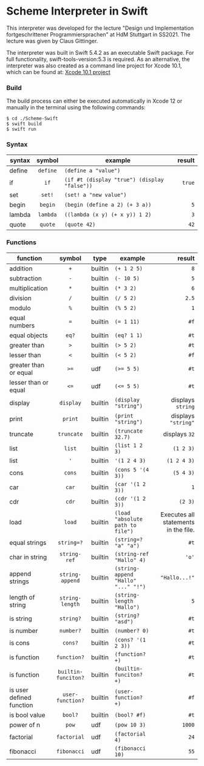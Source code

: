# Scheme Interpreter in Swift
This interpreter was developed for the lecture "Design und Implementation fortgeschrittener Programmiersprachen" at HdM Stuttgart in SS2021.
The lecture was given by Claus Gittinger. 

The interpreter was built in Swift 5.4.2 as an executable Swift package. For full functionality, swift-tools-version:5.3 is required. As an alternative, the interpreter was also created as a command line project for Xcode 10.1, which can be found at: [Xcode 10.1 project](https://github.com/niklasschildhauer/Scheme-Swift-Xcode10.1)   

### Build
The build process can either be executed automatically in Xcode 12 or manually in the terminal using the following commands:

```
$ cd ./Scheme-Swift
$ swift build
$ swift run
```

### Syntax
| syntax                   |       symbol       | example                              |                                                    result |
|--------------------------|:------------------:|--------------------------------------|----------------------------------------------------------:|
| define                   |         `define`   | `(define a "value")`                 |                                                      ` `  |
| if                       |         `if`       | `(if #t (display "true") (display "false"))`   |                                          `true` |
| set                      |         `set!`     | `(set! a "new value")`               |                                                      ` `  |
| begin                    |         `begin`    | `(begin (define a 2) (+ 3 a))`       |                                                       `5` |
| lambda                   |         `lambda`   | `((lambda (x y) (+ x y)) 1 2)`       |                                                       `3` |
| quote                    |         `quote`    | `(quote 42)`                            |                                                   `42` |



### Functions

| function                 |       symbol       | type    | example                              |                                                    result |
|--------------------------|:------------------:|---------|--------------------------------------|----------------------------------------------------------:|
| addition                 |         `+`        | builtin | `(+ 1 2 5)`                          |                                                       `8` |
| subtraction              |         `-`        | builtin | `(- 10 5)`                           |                                                       `5` |
| multiplication           |         `*`        | builtin | `(* 3 2)`                            |                                                       `6` |
| division                 |         `/`        | builtin | `(/ 5 2)`                            |                                                     `2.5` |
| modulo                   |         `%`        | builtin | `(% 5 2)`                            |                                                       `1` |
| equal numbers            |         `=`        | builtin | `(= 1 11)`                           |                                                      `#f` |
| equal objects            |        `eq?`       | builtin | `(eq? 1 1)`                          |                                                      `#t` |
| greater than             |         `>`        | builtin | `(> 5 2)`                            |                                                      `#t` |
| lesser than              |         `<`        | builtin | `(< 5 2)`                            |                                                      `#f` |
| greater than or equal    |        `>=`        | udf     | `(>= 5 5)`                           |                                                      `#t` |
| lesser than or equal     |        `<=`        | udf     | `(<= 5 5)`                           |                                                      `#t` |
| display                  |      `display`     | builtin | `(display "string")`                 |                                        displays `string`  |
| print                    |      `print`       | builtin | `(print "string")`                   |                                        displays `"string"`|
| truncate                 |      `truncate`    | builtin | `(truncate 32.7)`                    |                                        displays `32`      |
| list                     |       `list`       | builtin | `(list 1 2 3)`                       |                                                 `(1 2 3)` |
| list                     |       `'`          | builtin | `'(1 2 4 3)`                         |                                               `(1 2 4 3)` |
| cons                     |       `cons`       | builtin | `(cons 5 '(4 3))`                    |                                                 `(5 4 3)` |
| car                      |        `car`       | builtin | `(car '(1 2 3))`                     |                                                       `1` |
| cdr                      |        `cdr`       | builtin | `(cdr '(1 2 3))`                     |                                                   `(2 3)` |
| load                     |       `load`       | builtin | `(load "absolute path to file") `    |                   Executes all statements in the file.    |
| equal strings            |   `string=?`       | builtin | `(string=? "a" "a")`                 |                                                      `#t` |
| char in string           |   `string-ref`     | builtin | `(string-ref "Hallo" 4)`             |                                                     `'o'` |
| append strings           |   `string-append`  | builtin | `(string-append "Hallo" "..." "!")`  |                                             `"Hallo...!"` |
| length of string         |   `string-length`  | builtin | `(string-length "Hallo")`            |                                                       `5` |
| is string                |      `string?`     | builtin | `(string? "asd")`                    |                                                      `#t` |
| is number                |      `number?`     | builtin | `(number? 0)`                        |                                                      `#t` |
| is cons                  |       `cons?`      | builtin | `(cons? '(1 2 3))`                   |                                                      `#t` |
| is function              |     `function?`    | builtin | `(function? +)`                      |                                                      `#t` |
| is function              |`builtin-funciton?` | builtin | `(builtin-funciton? +)`              |                                                      `#t` |
| is user defined function |  `user-function?`  | builtin | `(user-function? +)`                 |                                                      `#f` |
| is bool value            |       `bool?`      | builtin | `(bool? #f)`                         |                                                      `#t` |
| power of n               | `pow`              | udf     | `(pow 10 3)`                         | `1000`                                                    |
| factorial                |     `factorial`    | udf     | `(factorial 4)`                      |                                                      `24` |
| fibonacci                |        `fibonacci` | udf     | `(fibonacci 10)`                     |                                                      `55` |


